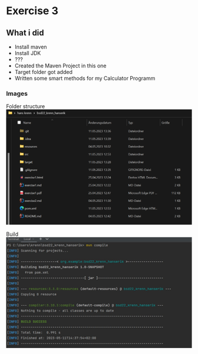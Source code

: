 # Exercise 3

## What i did
 
- Install maven
- Install JDK
- ???
- Created the Maven Project in this one
- Target folder got added 
- Written some smart methods for my Calculator Programm


### Images

Folder structure
![](resources/images/ex3_1.jpg)

Build
![](resources/images/ex3_2.jpg)

